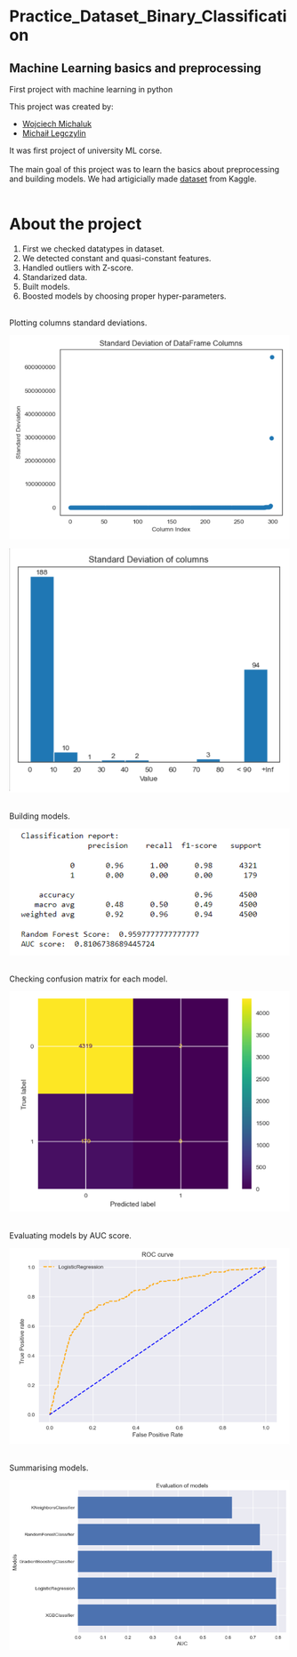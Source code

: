 # Practice_Dataset_Binary_Classification
## Machine Learning basics and preprocessing
 First project with machine learning in python
 
 This project was created by:
- [Wojciech Michaluk](https://github.com/wojo501)
- [Michaił Legczylin](https://github.com/Albdarion)

It was first project of university ML corse. <br/><br/>
The main goal of this project was to learn the basics about preprocessing and building models. We had artigicially made [dataset](https://www.kaggle.com/datasets/nextbigwhat/dataset-1) from Kaggle. <br/><br/>

# About the project
1) First we checked datatypes in dataset. 
2) We detected constant and quasi-constant features. 
3) Handled outliers with Z-score.
4) Standarized data.
5) Built models.
6) Boosted models by choosing proper hyper-parameters.
<br/>
Plotting columns standard deviations.

![standard deviation dataset](https://github.com/wojo501/Practice_Dataset_Binary_Classification/blob/main/images/std_scatter.png)

![standard deviation dataset](https://github.com/wojo501/Practice_Dataset_Binary_Classification/blob/main/images/std_columns.png)

<br/>
Building models.

![models](https://github.com/wojo501/Practice_Dataset_Binary_Classification/blob/main/images/grid_search.png)

<br/>
Checking confusion matrix for each model.

![models](https://github.com/wojo501/Practice_Dataset_Binary_Classification/blob/main/images/grid_conf.png)

<br/>
Evaluating models by AUC score.

![models](https://github.com/wojo501/Practice_Dataset_Binary_Classification/blob/main/images/grid_auc.png)

<br/>
Summarising models.

![models](https://github.com/wojo501/Practice_Dataset_Binary_Classification/blob/main/images/models_eval.png)

